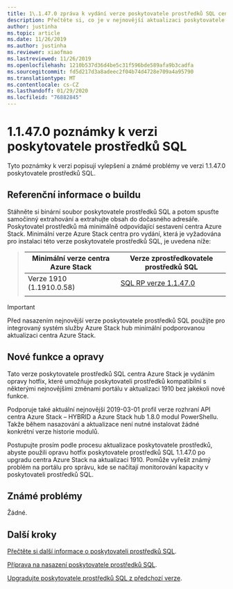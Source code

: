 ```yaml
---
title: 1\.1.47.0 zpráva k vydání verze poskytovatele prostředků SQL centra pro Azure Stack
description: Přečtěte si, co je v nejnovější aktualizaci poskytovatele prostředků SQL centra Azure Stack, včetně všech známých problémů a místa, kde ho stáhnout.
author: justinha
ms.topic: article
ms.date: 11/26/2019
ms.author: justinha
ms.reviewer: xiaofmao
ms.lastreviewed: 11/26/2019
ms.openlocfilehash: 1210b537d36d4be5c31f596bde589afa9b3cadfa
ms.sourcegitcommit: fd5d217d3a8adeec2f04b74d4728e709a4a95790
ms.translationtype: MT
ms.contentlocale: cs-CZ
ms.lasthandoff: 01/29/2020
ms.locfileid: "76882845"
---
```

# <a name="sql-resource-provider-11470-release-notes"></a>1\.1.47.0 poznámky k verzi poskytovatele prostředků SQL

Tyto poznámky k verzi popisují vylepšení a známé problémy ve verzi 1.1.47.0 poskytovatele prostředků SQL.

## <a name="build-reference"></a>Referenční informace o buildu
Stáhněte si binární soubor poskytovatele prostředků SQL a potom spusťte samočinný extrahování a extrahujte obsah do dočasného adresáře. Poskytovatel prostředků má minimálně odpovídající sestavení centra Azure Stack. Minimální verze Azure Stack centra pro vydání, která je vyžadována pro instalaci této verze poskytovatele prostředků SQL, je uvedena níže:

> |Minimální verze centra Azure Stack|Verze zprostředkovatele prostředků SQL|
> |-----|-----|
> |Verze 1910 (1.1910.0.58)|[SQL RP verze 1.1.47.0](https://aka.ms/azurestacksqlrp11470)|  
> |     |     |

> [!IMPORTANT]
> Před nasazením nejnovější verze poskytovatele prostředků SQL použijte pro integrovaný systém služby Azure Stack hub minimální podporovanou aktualizaci centra Azure Stack.

## <a name="new-features-and-fixes"></a>Nové funkce a opravy

Tato verze poskytovatele prostředků SQL centra Azure Stack je vydáním opravy hotfix, které umožňuje poskytovateli prostředků kompatibilní s některými nejnovějšími změnami portálu v aktualizaci 1910 bez jakékoli nové funkce.

Podporuje také aktuální nejnovější 2019-03-01 profil verze rozhraní API centra Azure Stack – HYBRID a Azure Stack hub 1.8.0 modul PowerShellu. Takže během nasazování a aktualizace není nutné instalovat žádné konkrétní verze historie modulů.

Postupujte prosím podle procesu aktualizace poskytovatele prostředků, abyste použili opravu hotfix poskytovatele prostředků SQL 1.1.47.0 po upgradu centra Azure Stack na aktualizaci 1910. Pomůže vyřešit známý problém na portálu pro správu, kde se načítají monitorování kapacity v poskytovateli prostředků SQL.

## <a name="known-issues"></a>Známé problémy

Žádné.

## <a name="next-steps"></a>Další kroky
[Přečtěte si další informace o poskytovateli prostředků SQL](azure-stack-sql-resource-provider.md).

[Příprava na nasazení poskytovatele prostředků SQL](azure-stack-sql-resource-provider-deploy.md#prerequisites).

[Upgradujte poskytovatele prostředků SQL z předchozí verze](azure-stack-sql-resource-provider-update.md). 
